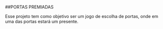 ##PORTAS PREMIADAS

Esse projeto tem como objetivo ser um jogo de escolha de portas, onde em uma das portas estará um presente.
